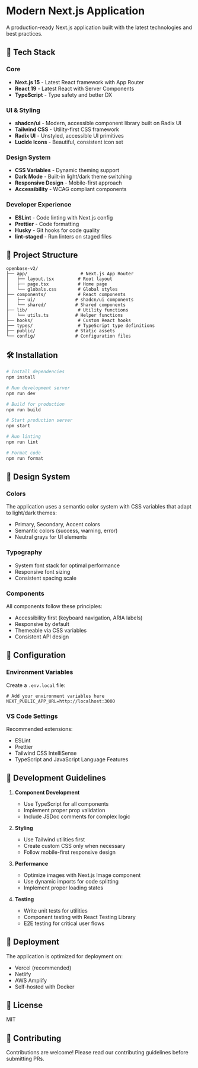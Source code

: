# Modern Next.js Application

A production-ready Next.js application built with the latest technologies and best practices.

## 🚀 Tech Stack

### Core
- **Next.js 15** - Latest React framework with App Router
- **React 19** - Latest React with Server Components
- **TypeScript** - Type safety and better DX

### UI & Styling
- **shadcn/ui** - Modern, accessible component library built on Radix UI
- **Tailwind CSS** - Utility-first CSS framework
- **Radix UI** - Unstyled, accessible UI primitives
- **Lucide Icons** - Beautiful, consistent icon set

### Design System
- **CSS Variables** - Dynamic theming support
- **Dark Mode** - Built-in light/dark theme switching
- **Responsive Design** - Mobile-first approach
- **Accessibility** - WCAG compliant components

### Developer Experience
- **ESLint** - Code linting with Next.js config
- **Prettier** - Code formatting
- **Husky** - Git hooks for code quality
- **lint-staged** - Run linters on staged files

## 📁 Project Structure

```
openbase-v2/
├── app/                    # Next.js App Router
│   ├── layout.tsx         # Root layout
│   ├── page.tsx           # Home page
│   └── globals.css        # Global styles
├── components/            # React components
│   ├── ui/               # shadcn/ui components
│   └── shared/           # Shared components
├── lib/                   # Utility functions
│   └── utils.ts          # Helper functions
├── hooks/                 # Custom React hooks
├── types/                 # TypeScript type definitions
├── public/               # Static assets
└── config/               # Configuration files
```

## 🛠️ Installation

```bash
# Install dependencies
npm install

# Run development server
npm run dev

# Build for production
npm run build

# Start production server
npm start

# Run linting
npm run lint

# Format code
npm run format
```

## 🎨 Design System

### Colors
The application uses a semantic color system with CSS variables that adapt to light/dark themes:
- Primary, Secondary, Accent colors
- Semantic colors (success, warning, error)
- Neutral grays for UI elements

### Typography
- System font stack for optimal performance
- Responsive font sizing
- Consistent spacing scale

### Components
All components follow these principles:
- Accessibility first (keyboard navigation, ARIA labels)
- Responsive by default
- Themeable via CSS variables
- Consistent API design

## 🔧 Configuration

### Environment Variables
Create a `.env.local` file:
```env
# Add your environment variables here
NEXT_PUBLIC_APP_URL=http://localhost:3000
```

### VS Code Settings
Recommended extensions:
- ESLint
- Prettier
- Tailwind CSS IntelliSense
- TypeScript and JavaScript Language Features

## 📝 Development Guidelines

1. **Component Development**
   - Use TypeScript for all components
   - Implement proper prop validation
   - Include JSDoc comments for complex logic

2. **Styling**
   - Use Tailwind utilities first
   - Create custom CSS only when necessary
   - Follow mobile-first responsive design

3. **Performance**
   - Optimize images with Next.js Image component
   - Use dynamic imports for code splitting
   - Implement proper loading states

4. **Testing**
   - Write unit tests for utilities
   - Component testing with React Testing Library
   - E2E testing for critical user flows

## 🚀 Deployment

The application is optimized for deployment on:
- Vercel (recommended)
- Netlify
- AWS Amplify
- Self-hosted with Docker

## 📄 License

MIT

## 🤝 Contributing

Contributions are welcome! Please read our contributing guidelines before submitting PRs.
